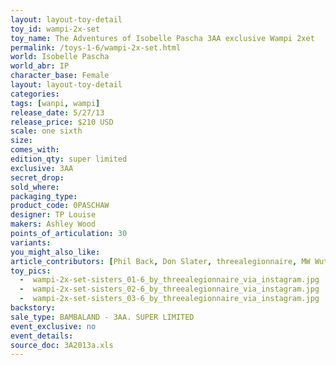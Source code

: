 ```yaml
---
layout: layout-toy-detail 
toy_id: wampi-2x-set
toy_name: The Adventures of Isobelle Pascha 3AA exclusive Wampi 2xet
permalink: /toys-1-6/wampi-2x-set.html
world: Isobelle Pascha
world_abr: IP
character_base: Female
layout: layout-toy-detail
categories: 
tags: [wanpi, wampi]
release_date: 5/27/13
release_price: $210 USD
scale: one sixth
size: 
comes_with: 
edition_qty: super limited
exclusive: 3AA
secret_drop: 
sold_where: 
packaging_type: 
product_code: 0PASCHAW
designer: TP Louise
makers: Ashley Wood
points_of_articulation: 30
variants: 
you_might_also_like: 
article_contributors: [Phil Back, Don Slater, threealegionnaire, MW Wutasi]
toy_pics: 
  -  wampi-2x-set-sisters_01-6_by_threealegionnaire_via_instagram.jpg
  -  wampi-2x-set-sisters_02-6_by_threealegionnaire_via_instagram.jpg
  -  wampi-2x-set-sisters_03-6_by_threealegionnaire_via_instagram.jpg
backstory: 
sale_type: BAMBALAND - 3AA. SUPER LIMITED
event_exclusive: no
event_details: 
source_doc: 3A2013a.xls
---
```

